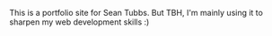 This is a portfolio site for Sean Tubbs.
But TBH, I'm mainly using it to sharpen my web development skills :)